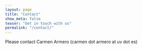 ```yaml
---
layout: page
title: "Contact"
show_meta: false
teaser: "Get in touch with us"
permalink: "/contact/"
---
```


Please contact Carmen Armero (carmen dot armero at uv dot es)

